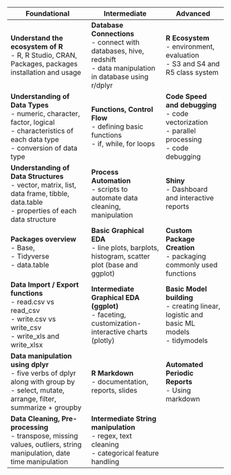 | Foundational  	| Intermediate 	| Advanced  	|
|--------------------------------------------------------------------------------------------------------------------------------	|-----------------------------------------------------------------------------------------------------------	|------------------------------------------------------------------------------------	|
| **Understand the ecosystem of R** <br/>- R, R Studio, CRAN, Packages, packages installation and usage 	| **Database Connections** <br/>- connect with databases, hive, redshift <br/>- data manipulation in database using r/dplyr 	| **R Ecosystem** <br/>- environment, evaluation <br/> - S3 and S4 and R5 class system 	|
| **Understanding of Data Types** <br/> - numeric, character, factor, logical <br/>- characteristics of each data type <br/>- conversion of data type 	| **Functions, Control Flow** <br/> - defining basic functions <br/>-  if, while, for loops 	| **Code Speed and debugging** <br/>- code vectorization <br/> - parallel processing  <br/> - code debugging 	|
| **Understanding of Data Structures** <br/> - vector, matrix, list, data frame, tibble, data.table <br/> - properties of each data structure  | **Process Automation** <br/>- scripts to automate data cleaning, manipulation 	| **Shiny** <br/> - Dashboard and interactive reports 	|
| **Packages overview** <br/>- Base, <br/> - Tidyverse <br/> - data.table 	| **Basic Graphical EDA** <br/>- line plots, barplots, histogram, scatter plot (base and ggplot) 	| **Custom Package Creation** <br/>- packaging commonly used functions 	|
| **Data Import / Export functions** <br/>- read.csv vs read_csv <br/>- write.csv vs write_csv <br/>- write_xls and write_xlsx 	| **Intermediate Graphical EDA (ggplot)** <br/> - faceting, customization- interactive charts (plotly) 	| **Basic Model building** <br/>- creating linear, logistic and basic ML models <br/>- tidymodels 	|
| **Data manipulation using dplyr** <br/>- five verbs of dplyr along with group by  <br/>- select, mutate, arrange, filter, summarize + groupby 	| **R Markdown** <br/> - documentation, reports, slides 	| **Automated Periodic Reports** <br/> - Using markdown 	|
| **Data Cleaning, Pre-processing** <br/> - transpose, missing values, outliers, string manipulation, date time manipulation 	| **Intermediate String manipulation** <br/>- regex, text cleaning <br/>- categorical feature handling 	|  	|
